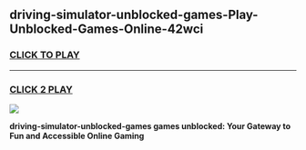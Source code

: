 
## driving-simulator-unblocked-games-Play-Unblocked-Games-Online-42wci
<h3>
<a href="https://premium76.site?title=driving-simulator-unblocked-games&ref=25A">CLICK TO PLAY</a></h3>
<hr>

<h3>
<a href="https://premium76.site?title=driving-simulator-unblocked-games&ref=25A">CLICK 2 PLAY</a>
  
</h3>

<a href="https://premium76.site?title=driving-simulator-unblocked-games&ref=25A"><img src="https://clearcache.store/games.png"></a>


**driving-simulator-unblocked-games games unblocked: Your Gateway to Fun and Accessible Online Gaming**
